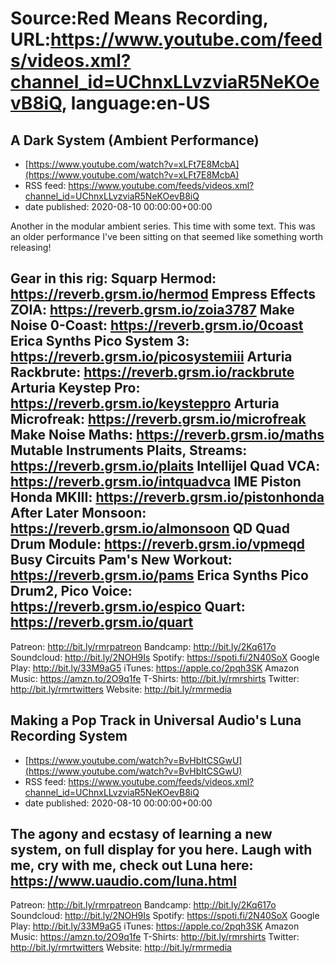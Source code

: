 # Source:Red Means Recording, URL:https://www.youtube.com/feeds/videos.xml?channel_id=UChnxLLvzviaR5NeKOevB8iQ, language:en-US

## A Dark System (Ambient Performance)
 - [https://www.youtube.com/watch?v=xLFt7E8McbA](https://www.youtube.com/watch?v=xLFt7E8McbA)
 - RSS feed: https://www.youtube.com/feeds/videos.xml?channel_id=UChnxLLvzviaR5NeKOevB8iQ
 - date published: 2020-08-10 00:00:00+00:00

Another in the modular ambient series. This time with some text. This was an older performance I've been sitting on that seemed like something worth releasing!

Gear in this rig: 
Squarp Hermod: https://reverb.grsm.io/hermod
Empress Effects ZOIA: https://reverb.grsm.io/zoia3787
Make Noise 0-Coast: https://reverb.grsm.io/0coast
Erica Synths Pico System 3: https://reverb.grsm.io/picosystemiii
Arturia Rackbrute: https://reverb.grsm.io/rackbrute
Arturia Keystep Pro: https://reverb.grsm.io/keysteppro
Arturia Microfreak: https://reverb.grsm.io/microfreak
Make Noise Maths: https://reverb.grsm.io/maths
Mutable Instruments Plaits, Streams: https://reverb.grsm.io/plaits
Intellijel Quad VCA: https://reverb.grsm.io/intquadvca
IME Piston Honda MKIII: https://reverb.grsm.io/pistonhonda
After Later Monsoon: https://reverb.grsm.io/almonsoon
QD Quad Drum Module: https://reverb.grsm.io/vpmeqd
Busy Circuits Pam's New Workout: https://reverb.grsm.io/pams
Erica Synths Pico Drum2, Pico Voice: https://reverb.grsm.io/espico
Quart: https://reverb.grsm.io/quart
------------------------------------
Patreon: http://bit.ly/rmrpatreon
Bandcamp: http://bit.ly/2Kq617o
Soundcloud: http://bit.ly/2NOH9Is
Spotify: https://spoti.fi/2N40SoX
Google Play: http://bit.ly/33M9aG5
iTunes: https://apple.co/2pqh3SK
Amazon Music: https://amzn.to/2O9q1fe
T-Shirts: http://bit.ly/rmrshirts
Twitter: http://bit.ly/rmrtwitters
Website: http://bit.ly/rmrmedia

## Making a Pop Track in Universal Audio's Luna Recording System
 - [https://www.youtube.com/watch?v=BvHbItCSGwU](https://www.youtube.com/watch?v=BvHbItCSGwU)
 - RSS feed: https://www.youtube.com/feeds/videos.xml?channel_id=UChnxLLvzviaR5NeKOevB8iQ
 - date published: 2020-08-10 00:00:00+00:00

The agony and ecstasy of learning a new system, on full display for you here. Laugh with me, cry with me, check out Luna here: https://www.uaudio.com/luna.html
------------------------------------
Patreon: http://bit.ly/rmrpatreon
Bandcamp: http://bit.ly/2Kq617o
Soundcloud: http://bit.ly/2NOH9Is
Spotify: https://spoti.fi/2N40SoX
Google Play: http://bit.ly/33M9aG5
iTunes: https://apple.co/2pqh3SK
Amazon Music: https://amzn.to/2O9q1fe
T-Shirts: http://bit.ly/rmrshirts
Twitter: http://bit.ly/rmrtwitters
Website: http://bit.ly/rmrmedia

